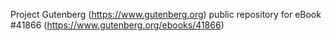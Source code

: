 Project Gutenberg (https://www.gutenberg.org) public repository for eBook #41866 (https://www.gutenberg.org/ebooks/41866)
